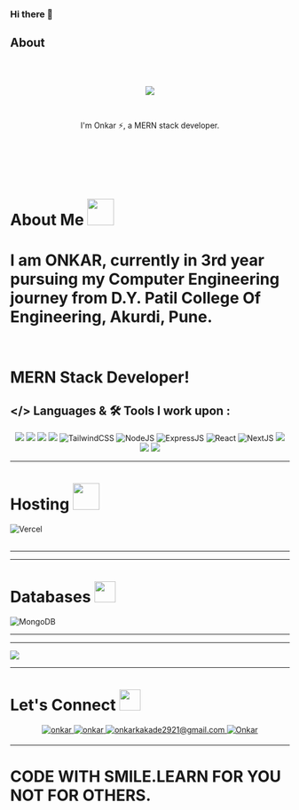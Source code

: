 ### Hi there 👋

## About
\
&nbsp;
<div align="center">
	 <img src="https://readme-typing-svg.herokuapp.com?font=Roboto&size=40&duration=4000&color=00cbf3&center=true&vCenter=true&multiline=true&width=300&height=65&lines=Hello+World+%F0%9F%91%8B">
</div>


&nbsp;
<div align="center">
I'm Onkar ⚡, a MERN stack developer.
</div>

&nbsp;

\
&nbsp;


# About Me <img src="./img/about.gif" height="48px">

<!--<img src="" width="30" height="30">
-->
<h1>
	I am ONKAR, currently in 3rd year pursuing my Computer Engineering journey from D.Y. Patil College Of Engineering, Akurdi, Pune.
</h1>
 <br />
<h1>
	MERN Stack Developer!
</h1>
<!-- <img src="" width="30" height="30"><br />
<img src="https://user-images.githubusercontent.com/73097560/115834477-dbab4500-a447-11eb-908a-139a6edaec5c.gif"></a>
 -->



## </> Languages & 🛠 Tools I work upon :

<p align="center">
  <img src="https://img.shields.io/badge/c++%20-%2300599C.svg?&style=for-the-badge&logo=c%2B%2B&logoColor=white">  
  <img src="https://img.shields.io/badge/html5%20-%23E34F26.svg?&style=for-the-badge&logo=html5&logoColor=white">  
  <img src="https://img.shields.io/badge/css3%20-%231572B6.svg?&style=for-the-badge&logo=css3&logoColor=white">    
  <img src="https://img.shields.io/badge/javascript%20-%23323330.svg?&style=for-the-badge&logo=javascript&logoColor=%23F7DF1E"> 
  <img alt="TailwindCSS" src="https://img.shields.io/badge/Tailwind_CSS-38B2AC?style=for-the-badge&logo=tailwind-css&logoColor=white"/>
  <img alt="NodeJS" src="https://img.shields.io/badge/node.js-%2343853D.svg?style=for-the-badge&logo=node-dot-js&logoColor=white"/>
  <img alt="ExpressJS" src="https://img.shields.io/badge/Express.js-000000?style=for-the-badge&logo=express&logoColor=white"/>
  <img alt="React" src="https://img.shields.io/badge/react-%2320232a.svg?style=for-the-badge&logo=react&logoColor=%2361DAFB"/>
  <img alt="NextJS" src="https://img.shields.io/badge/next.js-000000?style=for-the-badge&logo=nextdotjs&logoColor=white"/>
  <img src="https://img.shields.io/badge/git%20-%23F05033.svg?&style=for-the-badge&logo=git&logoColor=white"/> <br>
  <img src="http://img.shields.io/badge/-VS%20Code-000000?style=for-the-badge&logo=Visual-studio-code&logoColor=blue"> 
  <img src="http://img.shields.io/badge/github-000000?style=for-the-badge&logo=github&logoColor=white">   
</p>

---

# Hosting <img src="./img/rocket.gif" height="48px">

<div align="left">
   <img alt="Vercel" src="https://img.shields.io/badge/Vercel-000000?style=for-the-badge&logo=vercel&logoColor=white"/>
</div><br/>

---

---

# Databases <img src="./img/database.gif" height="38px">

<div align="left">
  <!-- <img alt="MySQL" src="https://img.shields.io/badge/mysql-%2300f.svg?style=for-the-badge&logo=mysql&logoColor=white"/> -->
  <img alt="MongoDB" src ="https://img.shields.io/badge/MongoDB-4EA94B?style=for-the-badge&logo=mongodb&logoColor=white"/>
 <!-- <img alt="Firebase" src ="https://img.shields.io/badge/Firebase-039BE5?style=for-the-badge&logo=Firebase&logoColor=white"/> -->
  <!-- <img alt="SQLite" src ="https://img.shields.io/badge/sqlite-%2307405e.svg?style=for-the-badge&logo=sqlite&logoColor=white"/> -->
  <!-- <img alt="PostgreSQL" src ="https://img.shields.io/badge/PostgreSQL-316192?style=for-the-badge&logo=postgresql&logoColor=white"/> -->
</div>

---


---

<div align="center">
<!-- <p><img src="https://github-readme-stats.vercel.app/api/top-langs?username=onkar2921&show_icons=true&theme=dark&locale=en&layout=compact&include_all_commits=true&count_private==true" alt="Onkar" /></p> -->
  </div>
  
<img src="https://user-images.githubusercontent.com/73097560/115834477-dbab4500-a447-11eb-908a-139a6edaec5c.gif"></a>

---



# Let's Connect <img src="https://raw.githubusercontent.com/ShahriarShafin/ShahriarShafin/main/Assets/handshake.gif" height="38px">

<div align="center">
 <a href="https://www.linkedin.com/in/onkar-kakade-465bb5229/" target="_blank">
<img src=https://img.shields.io/badge/linkedin-%231E77B5.svg?&style=for-the-badge&logo=linkedin&logoColor=white alt=onkar linkedin style="margin-bottom: 5px;" />
</a>
  
 <a href="https://github.com/onkar2921" target="_blank">
<img src=https://img.shields.io/badge/GitHub-100000?style=for-the-badge&logo=github&logoColor=white alt=onkar GitHub style="margin-bottom: 5px;" />
</a>
  

<a href="mailto:onkarkakade2921@gmail.com" target="_blank">
<img src="https://img.shields.io/badge/Gmail-D14836?style=for-the-badge&logo=gmail&logoColor=white" alt=onkarkakade2921@gmail.com mail style="margin-bottom: 5px;" />
</a>

<a href="https://www.instagram.com/onkar_kakade29/" target="_blank">
<img src=https://img.shields.io/badge/Instagram-E4405F?style=for-the-badge&logo=instagram&logoColor=white alt=Onkar Instagram style="margin-bottom: 5px;" />
</a>
</div>

---


<h1>
	CODE WITH SMILE.LEARN FOR YOU NOT FOR OTHERS.
</h1>




<!--
**onkar2921/onkar2921** is a ✨ _special_ ✨ repository because its `README.md` (this file) appears on your GitHub profile.

Here are some ideas to get you started:

- 🔭 I’m currently working on ...
- 🌱 I’m currently learning ...
- 👯 I’m looking to collaborate on ...
- 🤔 I’m looking for help with ...
- 💬 Ask me about ...
- 📫 How to reach me: ...
- 😄 Pronouns: ...
- ⚡ Fun fact: ...
-->
